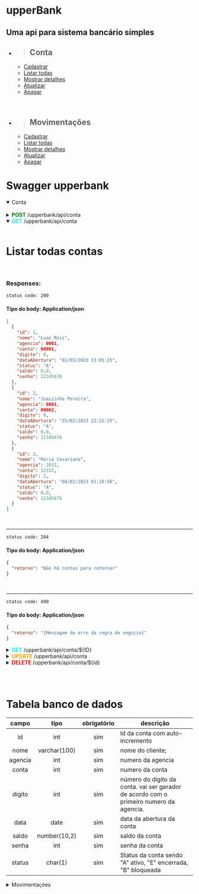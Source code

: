 # upperBank

## Uma api para sistema bancário simples

- > <h2>Conta</h2>
  - [Cadastrar](#cadastrar-uma-conta)
  - [Listar todas](#listar-todas-contas)
  - [Mostrar detalhes](#mostrar-detalhes-de-uma-conta)
  - [Atualizar](#atualização-conta)
  - [Apagar](#apagar-conta)

<br/>

- > <h2>Movimentações</h2>
  - [Cadastrar](#cadastrar-uma-movimentaçao)
  - [Listar todas](#listar-todos-movimentaçao)
  - [Mostrar detalhes](#mostrar-detalhes-movimentaçao)
  - [Atualizar](#atualização-movimentaçao)
  - [Apagar](#apagar-movimentaçao)

<h1>Swagger upperbank</h1>

<details open>
<summary>Conta</summary>

<br>

<details>
<summary> <b style="color:green">POST</b> /upperbank/api/conta</summary>

<br/>

# Cadastrar uma conta

<br/>

### Requisição:

```json
{
  "nome": "Luan Reis",
  "agencia": 0001,
  "conta": 00001,
  "senha": 12345678
}
```

<br/>

### Responses:

`status code: 200`

#### Tipo do body: <b>Application/json</b>

```json
{
  "id": 1,
  "nome": "Luan Reis",
  "agencia": 0001,
  "conta": 00001,
  "digito": 0,
  "dataAbertura": "01/03/2023 13:01:25",
  "status": "A",
  "saldo": 0.0,
  "senha": 12345678
}
```

<br/>
<hr>

`status code: 400`

#### Tipo do body: <b>Application/json</b>

```json
{
  "retorno": "{Mensagem de erro da regra de negocio}"
}
```

<br/>
</details>

<details open>
<summary> <b style="color:cyan">GET</b> /upperbank/api/conta</summary>

<br/>

# Listar todas contas

<br/>

### Responses:

`status code: 200`

#### Tipo do body: <b>Application/json</b>

```json
[
  {
    "id": 1,
    "nome": "Luan Reis",
    "agencia": 0001,
    "conta": 00001,
    "digito": 0,
    "dataAbertura": "01/03/2023 13:01:25",
    "status": "A",
    "saldo": 0.0,
    "senha": 12345678
  },
  {
    "id": 2,
    "nome": "Joaizinho Pereira",
    "agencia": 0001,
    "conta": 00002,
    "digito": 0,
    "dataAbertura": "25/02/2023 22:21:25",
    "status": "A",
    "saldo": 0.0,
    "senha": 12345678
  },
  {
    "id": 3,
    "nome": "Maria Cesariana",
    "agencia": 2032,
    "conta": 12332,
    "digito": 2,
    "dataAbertura": "04/02/2023 01:10:56",
    "status": "A",
    "saldo": 0.0,
    "senha": 12345678
  }
]
```

<br/>
<hr>

`status code: 204`

#### Tipo do body: <b>Application/json</b>

```json
{
  "retorno": "Não há contas para retornar"
}
```

<br/>
<hr>

`status code: 400`

#### Tipo do body: <b>Application/json</b>

```json
{
  "retorno": "{Mensagem de erro da regra de negocio}"
}
```

</details>

<details>
<summary> <b style="color:cyan">GET</b> /upperbank/api/conta/${ID}</summary>

# Mostrar detalhes de uma conta

<br/>

### Responses:

`status code: 200`

#### Tipo do body: <b>Application/json</b>

```json
{
  "id": 1,
  "nome": "Luan Reis",
  "agencia": 0001,
  "conta": 00001,
  "digito": 0,
  "dataAbertura": "01/03/2023 13:01:25",
  "status": "A",
  "saldo": 0.0,
  "senha": 12345678
}
```

<br/>
<hr>

`status code: 204`

#### Tipo do body: <b>Application/json</b>

```json
{
  "retorno": "Conta inexistente"
}
```

<br/>
<hr>

`status code: 400`

#### Tipo do body: <b>Application/json</b>

```json
{
  "retorno": "{Mensagem de erro da regra de negocio}"
}
```

</details>

<details>
<summary> <b style="color:orange">UPDATE</b> /upperbank/api/conta</summary>

<br/>

# Atualização conta

### Requisição:

```json
{
  "id": 1,
  "nome": "Luan Reis",
  "agencia": 0001,
  "conta": 00001,
  "digito": 0,
  "status": "A",
  "saldo": 0.0,
  "senha": 12345678
}
```

<br/>

<br/>

### Responses:

`status code: 200`

#### Tipo do body: <b>Application/json</b>

```json
{
  "id": 1,
  "nome": "Luan Reis",
  "agencia": 0001,
  "conta": 00001,
  "digito": 0,
  "dataAbertura": "01/03/2023 13:01:25",
  "status": "A",
  "saldo": 0.0,
  "senha": 12345678
}
```

<br/>
<hr>

`status code: 400`

#### Tipo do body: <b>Application/json</b>

```json
{
  "retorno": "{Mensagem de erro da regra de negocio}"
}
```

</details>

<details>
<summary> <b style="color:red">DELETE</b> /upperbank/api/conta/${id}</summary>

<br/>

# Apagar conta

<br/>

### Responses:

`status code: 200`

#### Tipo do body: <b>Application/json</b>

```json
{
  "retorno": "Apagado com sucesso"
}
```

<br/>
<hr>

`status code: 400`

#### Tipo do body: <b>Application/json</b>

```json
{
  "retorno": "{Mensagem de erro da regra de negocio}"
}
```

</details>

<br/><br/>

# Tabela banco de dados

|  campo  |     tipo     | obrigatório | descrição                                                                              |
| :-----: | :----------: | :---------: | -------------------------------------------------------------------------------------- |
|   id    |     int      |     sim     | Id da conta com auto-incremento                                                        |
|  nome   | varchar(100) |     sim     | nome do cliente;                                                                       |
| agencia |     int      |     sim     | numero da agencia                                                                      |
|  conta  |     int      |     sim     | numero da conta                                                                        |
| digito  |     int      |     sim     | número do digito da conta. vai ser gerador de acordo com o primeiro numero da agencia. |
|  data   |     date     |     sim     | data da abertura da conta                                                              |
|  saldo  | number(10,2) |     sim     | saldo da conta                                                                         |
|  senha  |     int      |     sim     | senha da conta                                                                         |
| status  |   char(1)    |     sim     | Status da conta sendo "A" ativo, "E" encerrada, "B" bloqueada                          |

</details>

<details>
<summary>Movimentações</summary>

<br>

<details>
<summary> <b style="color:green">POST</b> /upperbank/api/movimentacao</summary>

<br/>

# Cadastrar uma movimentação

<br/>

### Requisição:

```json
{
  "nome": "Transferencia",
  "tipo": 2,
  "conta": 1,
  "ag_destino": 0001,
  "conta_destino": 00001,
  "digito_c_destino": 0
}
```

<br/>

### Responses:

`status code: 200`

#### Tipo do body: <b>Application/json</b>

```json
{
  "id": 1,
  "nome": "Transferencia",
  "tipo": 2,
  "conta": 1,
  "ag_destino": 0001,
  "conta_destino": 00001,
  "digito_c_destino": 0,
  "data": "06/03/2023 - 14:12:02",
  "status": "C"
}
```

<br/>
<hr>

`status code: 400`

#### Tipo do body: <b>Application/json</b>

```json
{
  "retorno": "{Mensagem de erro da regra de negocio}"
}
```

<br/>
</details>

 <details>
<summary> <b style="color:cyan">GET</b> /upperbank/api/movimentação/${conta}</summary>

<br/>

# Listar todas movimentações de uma conta

<br/>

### Responses:

`status code: 200`

#### Tipo do body: <b>Application/json</b>

```json
[
  {
    "id": 1,
    "nome": "Transferencia",
    "tipo": 2,
    "conta": 1,
    "ag_destino": 0001,
    "conta_destino": 00001,
    "digito_c_destino": 0,
    "data": "06/03/2023 - 14:12:02",
    "status": "C"
  },
  {
    "id": 1,
    "nome": "Transferencia",
    "tipo": 2,
    "conta": 1,
    "ag_destino": 0001,
    "conta_destino": 00001,
    "digito_c_destino": 0,
    "data": "06/03/2023 - 14:12:02",
    "status": "C"
  }
]
```

<br/>
<hr>

`status code: 204`

#### Tipo do body: <b>Application/json</b>

```json
{
  "retorno": "Não há movimentações para retornar"
}
```

<br/>

`status code: 400`

#### Tipo do body: <b>Application/json</b>

```json
{
  "retorno": "{Mensagem de erro da regra de negocio}"
}
```

</details>

<details>
<summary> <b style="color:cyan">GET</b> /upperbank/api/movimentação/${ID}</summary>

<br/>

# Mostrar detalhes de uma movimentação

<br/>

### Responses:

`status code: 200`

#### Tipo do body: <b>Application/json</b>

```json
{
  "id": 1,
  "nome": "Transferencia",
  "tipo": 2,
  "conta": 1,
  "ag_destino": 0001,
  "conta_destino": 00001,
  "digito_c_destino": 0,
  "data": "06/03/2023 - 14:12:02",
  "status": "C"
}
```

<br/>
<hr>

`status code: 204`

#### Tipo do body: <b>Application/json</b>

```json
{
  "retorno": "Movimentação inexistente"
}
```

<br/>
<hr>

`status code: 400`

#### Tipo do body: <b>Application/json</b>

```json
{
  "retorno": "{Mensagem de erro da regra de negocio}"
}
```

</details>

<details>
<summary> <b style="color:orange">UPDATE</b> /upperbank/api/movimentacao</summary>

<br/>

# Atualização movimentação

### Requisição:

```json
{
  "id": 1,
  "nome": "Transferencia",
  "tipo": 2,
  "conta": 1,
  "ag_destino": 0001,
  "conta_destino": 00001,
  "digito_c_destino": 0,
  "data": "06/03/2023 - 14:12:02",
  "status": "C"
}
```

<br/>

<br/>

### Responses:

`status code: 200`

#### Tipo do body: <b>Application/json</b>

```json
{
  "id": 1,
  "nome": "Transferencia",
  "tipo": 2,
  "conta": 1,
  "ag_destino": 0001,
  "conta_destino": 00001,
  "digito_c_destino": 0,
  "data": "06/03/2023 - 14:12:02",
  "status": "C"
}
```

<br/>
<hr>

`status code: 400`

#### Tipo do body: <b>Application/json</b>

```json
{
  "retorno": "{Mensagem de erro da regra de negocio}"
}
```

</details>

<details>
<summary> <b style="color:red">DELETE</b> /upperbank/api/movimentacao/${id}</summary>

<br/>

# Apagar movimentação

<br/>

### Responses:

`status code: 200`

#### Tipo do body: <b>Application/json</b>

```json
{
  "retorno": "Apagado com sucesso"
}
```

<br/>
<hr>

`status code: 400`

#### Tipo do body: <b>Application/json</b>

```json
{
  "retorno": "{Mensagem de erro da regra de negocio}"
}
```

</details>

<br/><br/>

# Tabela banco de dados

|      campo       |     tipo     | obrigatório | descrição                                                  |
| :--------------: | :----------: | :---------: | ---------------------------------------------------------- |
|        id        |     int      |     sim     | Id da movimentação com auto-incremento                     |
|       nome       | varchar(100) |     sim     | nome da movimentação                                       |
|       tipo       |     int      |     sim     | 1 - Pagamentos, 2 - Transferencias                         |
|      conta       |     int      |     sim     | Tabela de contas vinculada nessas movimentações            |
|    ag_destino    |     int      |     sim     | numero da agencia destino para o pagamento                 |
|  conta_destino   |     int      |     sim     | numero da conta destino para o pagamento                   |
| digito_c_destino |     int      |     sim     | numero da conta destino para o pagamento                   |
|       data       |     date     |     sim     | data da abertura da movimentação                           |
|      status      |   char(1)    |     sim     | Status da movimentação sendo "C" concluida, "A" : Abortada |

</details>

